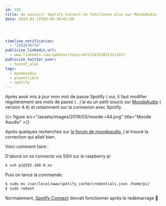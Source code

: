 ```yaml
---
id: 155
title: Au secours! Spotify Connect ne fonctionne plus sur MoodeAudio
date: 2019-03-15T09:49:36+01:00




timeline_notification:
  - "1552639776"
publicize_linkedin_url:
  - www.linkedin.com/updates?topic=6512243228153122817
publicize_twitter_user:
  - touret_alex
tags:
  - moodeaudio
  - planetlibre
  - spotify
---
```

Après avoir mis à jour mon mot de passe Spotify ( oui, il faut modifier régulièrement ses mots de passe ) , j'ai eu un petit soucis sur [MoodeAudio](http://moodeaudio.org/) ( version 4.4) et notamment sur la connexion avec Spotify.

{{< figure src="/assets/images/2019/03/moode-r44.png" title="Moode Aaudio" >}}


Après quelques recherches sur [le forum de moodeaudio](http://moodeaudio.org/forum/showthread.php?tid=765&page=2), j'ai trouvé la correction qui allait bien.

Voici comment faire :

D'abord on se connecte via SSH sur le raspberry pi

```bash
$ ssh pi@192.168.0.xx
```


Puis on lance la commande:

```bash
$ sudo mv /var/local/www/spotify_cache/credentials.json /home/pi/
$ sudo reboot
```


Normalement, [Spotify Connect](https://www.spotify.com/fr/connect/) devrait fonctionner après le redémarrage 🙂